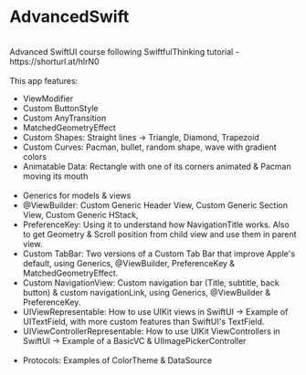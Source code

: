 # AdvancedSwift
<br/>
Advanced SwiftUI course following SwiftfulThinking tutorial - https://shorturl.at/hlrN0
<br/>
<br/>
This app features: 
<ul>
<li>ViewModifier</li>
<li>Custom ButtonStyle</li>
<li>Custom AnyTransition</li>
<li>MatchedGeometryEffect</li>
<li>Custom Shapes: Straight lines -> Triangle, Diamond, Trapezoid</li>
<li>Custom Curves: Pacman, bullet, random shape, wave with gradient colors</li>
<li>Animatable Data: Rectangle with one of its corners animated & Pacman moving its mouth</li>
<br/>  
<li>Generics for models & views</li>
<li>@ViewBuilder: Custom Generic Header View, Custom Generic Section View, Custom Generic HStack, </li>
<li>PreferenceKey: Using it to understand how NavigationTitle works. Also to get Geometry & Scroll position from child view and use them in parent view.</li>
<li>Custom TabBar: Two versions of a Custom Tab Bar that improve Apple's default, using Generics, @ViewBuilder, PreferenceKey & MatchedGeometryEffect.</li>
<li>Custom NavigationView: Custom navigation bar (Title, subtitle, back button) & custom navigationLink, using Generics, @ViewBuilder & PreferenceKey.</li>
<li>UIViewRepresentable: How to use UIKit views in SwiftUI -> Example of UITextField, with more custom features than SwiftUI's TextField.</li>
<li>UIViewControllerRepresentable: How to use UIKit ViewControllers in SwiftUI -> Example of a BasicVC & UIImagePickerController</li>
<br/>
<li>Protocols: Examples of ColorTheme & DataSource</li>
</ul>
